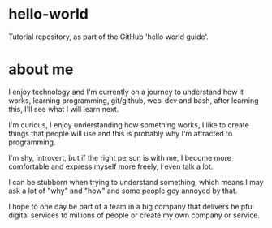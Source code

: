# hello-world
Tutorial repository, as part of the GitHub 'hello world guide'.

# about me
I enjoy technology and I'm currently on a journey to understand how it works, learning programming, git/github, web-dev and bash, after learning this, I'll see what I will learn next.

I'm curious, I enjoy understanding how something works, I like to create things that people will use and this is probably why I'm attracted to programming.

I'm shy, introvert, but if the right person is with me, I become more comfortable and express myself more freely, I even talk a lot.

I can be stubborn when trying to understand something, which means I may ask a lot of "why" and "how" and some people gey annoyed by that.

I hope to one day be part of a team in a big company that delivers helpful digital services to millions of people or create my own company or service.
